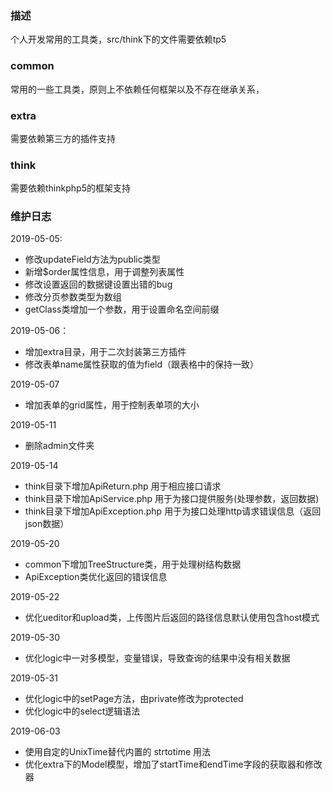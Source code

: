 ### 描述

  个人开发常用的工具类，src/think下的文件需要依赖tp5
  
### common 

 常用的一些工具类，原则上不依赖任何框架以及不存在继承关系，
 
### extra 

 需要依赖第三方的插件支持
 
 
### think

 需要依赖thinkphp5的框架支持

### 维护日志

 2019-05-05:
 * 修改updateField方法为public类型
 * 新增$order属性信息，用于调整列表属性
 * 修改设置返回的数据键设置出错的bug
 * 修改分页参数类型为数组
 * getClass类增加一个参数，用于设置命名空间前缀
 
 2019-05-06：
 * 增加extra目录，用于二次封装第三方插件
 * 修改表单name属性获取的值为field（跟表格中的保持一致）
 
 2019-05-07
 * 增加表单的grid属性，用于控制表单项的大小
 
 2019-05-11
 * 删除admin文件夹
 
 2019-05-14
 * think目录下增加ApiReturn.php 用于相应接口请求
 * think目录下增加ApiService.php 用于为接口提供服务(处理参数，返回数据)
 * think目录下增加ApiException.php 用于为接口处理http请求错误信息（返回json数据）
 
 2019-05-20
 * common下增加TreeStructure类，用于处理树结构数据
 * ApiException类优化返回的错误信息
 
 2019-05-22
 * 优化ueditor和upload类，上传图片后返回的路径信息默认使用包含host模式
 
 2019-05-30
 * 优化logic中一对多模型，变量错误，导致查询的结果中没有相关数据
 
 2019-05-31
 * 优化logic中的setPage方法，由private修改为protected
 * 优化logic中的select逻辑语法
 
 2019-06-03
 * 使用自定的UnixTime替代内置的 strtotime 用法
 * 优化extra下的Model模型，增加了startTime和endTime字段的获取器和修改器